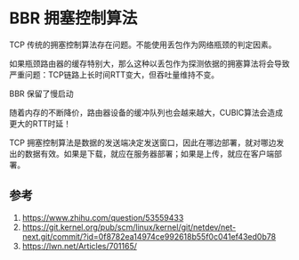 # BBR 拥塞控制算法


<!--
ID: ece779d7-e585-47ba-942c-b708861271f2
Status: draft
Date: 2020-05-28T14:09:32
Modified: 2020-05-28T14:09:32
wp_id: 1057
-->


TCP 传统的拥塞控制算法存在问题。不能使用丢包作为网络瓶颈的判定因素。

如果瓶颈路由器的缓存特别大，那么这种以丢包作为探测依据的拥塞算法将会导致严重问题：TCP链路上长时间RTT变大，但吞吐量维持不变。

BBR 保留了慢启动

随着内存的不断降价，路由器设备的缓冲队列也会越来越大，CUBIC算法会造成更大的RTT时延！


TCP 拥塞控制算法是数据的发送端决定发送窗口，因此在哪边部署，就对哪边发出的数据有效。如果是下载，就应在服务器部署；如果是上传，就应在客户端部署。

## 参考

1. https://www.zhihu.com/question/53559433
2. https://git.kernel.org/pub/scm/linux/kernel/git/netdev/net-next.git/commit/?id=0f8782ea14974ce992618b55f0c041ef43ed0b78
3. https://lwn.net/Articles/701165/